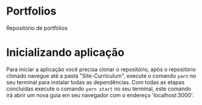 # Portfolios
Repositório de portfólios

# Inicializando aplicação
Para iniciar a aplicação você precisa clonar o repositório, após o repositório clonado navegue até a pasta "Site-Curriculum", execute o comando <code>yarn</code> no seu terminal para instalar todas as dependências. Com todas as etapas concluídas execute o comando <code>yarn start</code> no seu terminal, este comando irá abrir um nova guia em seu navegador com o endereço 'localhost:3000'.
